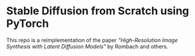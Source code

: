 # Stable Diffusion from Scratch using PyTorch

This repo is a reimplementation of the paper _"High-Resolution Image Synthesis with Latent Diffusion Models"_ by Rombach and others.


